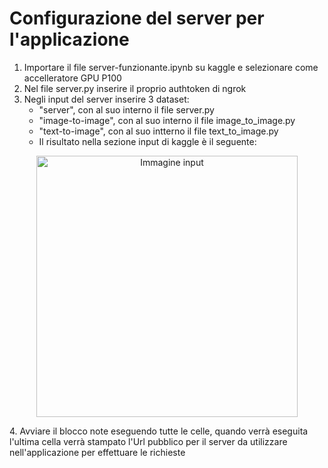 # Configurazione del server per l'applicazione
1. Importare il file server-funzionante.ipynb su kaggle e selezionare come accelleratore GPU P100
2. Nel file server.py inserire il proprio authtoken di ngrok
3. Negli input del server inserire 3 dataset:
   + "server", con al suo interno il file server.py
   + "image-to-image", con al suo interno il file image_to_image.py
   + "text-to-image", con al suo intterno il file text_to_image.py
   + Il risultato nella sezione input di kaggle è il seguente:
<p align="center">
   <img width="418" alt="Immagine input" src="https://github.com/GioelePasquini/ComputerGraphics-Multimedia/assets/75083105/ca880a58-252c-488f-89bc-f13fc13db596">
</p>
4. Avviare il blocco note eseguendo tutte le celle, quando verrà eseguita l'ultima cella verrà stampato l'Url pubblico per il server da utilizzare nell'applicazione per effettuare le richieste

